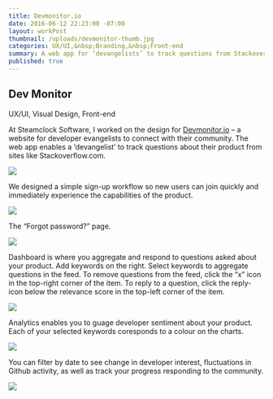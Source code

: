 ```yaml
---
title: Devmonitor.io
date: 2016-06-12 22:23:00 -07:00
layout: workPost
thumbnail: /uploads/devmonitor-thumb.jpg
categories: UX/UI,&nbsp;Branding,&nbsp;Front-end
summary: A web app for ‘devangelists’ to track questions from Stackoverflow.
published: true
---
```

<article>
	<div class="vh-100 dt w-100 bg-black pt5 pb6 bb b--black-10" style="background:url(/uploads/devmonitor-cover.jpg) no-repeat center; background-size: cover;">
    	<div class="dtc v-mid">
      		<h1 class="fl f1 f-subheadline-l measure lh-title fw7 mb0 bg-white pt1 pb2 pr2 pl3 pl4-ns pr4-ns">Dev Monitor</h1>
      		<p class="fl cl measure f5 lh-copy i bg-white pv0 pr2 pl3 pl4-ns">UX/UI, Visual Design, Front-end</p>
    	</div>
	</div>

<div class="cf">
    <div class="fl w-100 w-40-l f5 f4-ns f4-l lh-copy">
    	<p class="pa3 pa4-ns mv0">At Steamclock Software, I worked on the design for <a href="http://www.wipfactory.com/blog/2016/4/1/from-the-devmonitor-what-do-stack-overflows-survey-results-say-to-dev-programs" target="_blank">Devmonitor.io</a> – a website for developer evangelists to connect with their community. The web app enables a ‘devangelist’ to track questions about their product from sites like Stackoverflow.com.</p>
	</div>
	<div class="fl w-100 w-60-l pr4-l">
		<img class="w-100 mt4-l" src="/uploads/devmonitor-home.jpg"/>
	</div>
</div>

<div class="cf">
    <div class="fl w-100 w-40-l f5 f4-ns f4-l lh-copy">
    	<p class="pa3 pa4-ns mv0">We designed a simple sign-up workflow so new users can join quickly and immediately experience the capabilities of the product.</p>
	</div>
	<div class="fl w-100 w-60-l pr4-l">
		<img class="w-100 mt4-l" src="/uploads/devmonitor-signup.jpg"/>
	</div>
</div>

<div class="cf">
    <div class="fl w-100 w-40-l f5 f4-ns f4-l lh-copy">
    	<p class="pa3 pa4-ns mv0">The “Forgot password?” page.</p>
	</div>
	<div class="fl w-100 w-60-l pr4-l">
		<img class="w-100 mt4-l" src="/uploads/devmonitor-blocked.jpg"/>
	</div>
</div>

<div class="cf">
    <div class="fl w-100 w-40-l f5 f4-ns f4-l lh-copy">
    	<p class="pa3 pa4-ns mv0">Dashboard is where you aggregate and respond to questions asked about your product. Add keywords on the right. Select keywords to aggregate questions in the feed. To remove questions from the feed, click the “x” icon in the top-right corner of the item. To reply to a question, click the reply-icon below the relevance score in the top-left corner of the item.</p>
	</div>
	<div class="fl w-100 w-60-l pr4-l">
		<img class="w-100 mt4-l" src="/uploads/devmonitor-questions.jpg"/>
	</div>
</div>

<div class="cf mb4">
    <div class="fl w-100 w-40-l f5 f4-ns f4-l lh-copy">
    	<p class="pa3 pa4-ns mv0">Analytics enables you to guage developer sentiment about your product. Each of your selected keywords coresponds to a colour on the charts.</p>
	</div>
	<div class="fl w-100 w-60-l pr4-l">
		<img class="w-100 mt4-l" src="/uploads/devmonitor-analytics.jpg"/>
	</div>
</div>

<div class="cf mb4">
    <div class="fl w-100 w-40-l f5 f4-ns f4-l lh-copy">
    	<p class="pa3 pa4-ns mv0">You can filter by date to see change in developer interest, fluctuations in Github activity, as well as track your progress responding to the community.</p>
	</div>
	<div class="fl w-100 w-60-l pr4-l">
		<img class="w-100 mt4-l" src="/uploads/devmonitor-dates.jpg"/>
	</div>
</div>
</article>